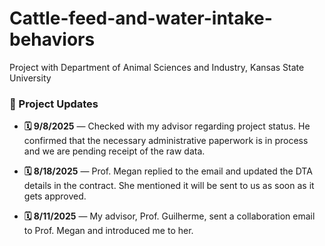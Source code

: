 # Cattle-feed-and-water-intake-behaviors
Project with Department of Animal Sciences and Industry, Kansas State University


### 📌 Project Updates

- **🗓️ 9/8/2025** — Checked with my advisor regarding project status. He confirmed that the necessary administrative paperwork is in process and we are pending receipt of the raw data.

- **🗓️ 8/18/2025** — Prof. Megan replied to the email and updated the DTA details in the contract. She mentioned it will be sent to us as soon as it gets approved.

- **🗓️ 8/11/2025** — My advisor, Prof. Guilherme, sent a collaboration email to Prof. Megan and introduced me to her.

